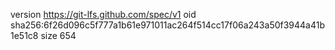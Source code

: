 version https://git-lfs.github.com/spec/v1
oid sha256:6f26d096c5f777a1b61e971011ac264f514cc17f06a243a50f3944a41b1e51c8
size 654
